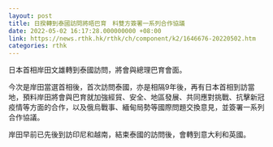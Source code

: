 ```yaml
---
layout: post
title: 日揆轉到泰國訪問將晤巴育　料雙方簽署一系列合作協議
date: 2022-05-02 16:17:28.000000000 +08:00
link: https://news.rthk.hk/rthk/ch/component/k2/1646676-20220502.htm
categories: rthk
---
```


日本首相岸田文雄轉到泰國訪問，將會與總理巴育會面。

今次是岸田當選首相後，首次訪問泰國，亦是相隔9年後，再有日本首相到訪當地，預料岸田將會與巴育就加強經貿、安全、地區發展、共同應對挑戰、抗擊新冠疫情等方面的合作，以及俄烏戰事、緬甸局勢等國際問題交換意見，並簽署一系列合作協議。

岸田早前已先後到訪印尼和越南，結束泰國的訪問後，會轉到意大利和英國。
